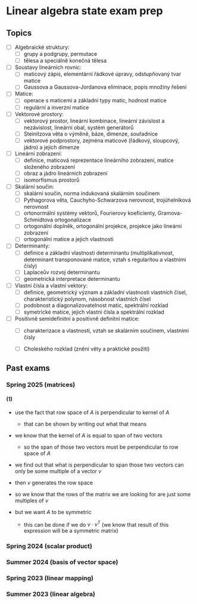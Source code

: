 # Linear algebra state exam prep

## Topics

- [ ] Algebraické struktury:
  - [ ] grupy a podgrupy, permutace
  - [ ] tělesa a speciálně konečná tělesa
- [ ] Soustavy lineárních rovnic:
  - [ ] maticový zápis, elementární řádkové úpravy, odstupňovaný tvar matice
  - [ ] Gaussova a Gaussova-Jordanova eliminace, popis množiny řešení
- [ ] Matice:
  - [ ] operace s maticemi a základní typy matic, hodnost matice
  - [ ] regulární a inverzní matice
- [ ] Vektorové prostory:
  - [ ] vektorový prostor, lineární kombinace, lineární závislost a nezávislost, lineární obal, systém generátorů
  - [ ] Steinitzova věta o výměně, báze, dimenze, souřadnice
  - [ ] vektorové podprostory, zejména maticové (řádkový, sloupcový, jádro) a jejich dimenze
- [ ] Lineární zobrazení:
  - [ ] definice, maticová reprezentace lineárního zobrazení, matice složeného zobrazení
  - [ ] obraz a jádro lineárních zobrazení
  - [ ] isomorfismus prostorů
- [ ] Skalární součin:
  - [ ] skalární součin, norma indukovaná skalárním součinem
  - [ ] Pythagorova věta, Cauchyho-Schwarzova nerovnost, trojúhelníková nerovnost
  - [ ] ortonormální systémy vektorů, Fourierovy koeficienty, Gramova-Schmidtova ortogonalizace
  - [ ] ortogonální doplněk, ortogonální projekce, projekce jako lineární zobrazení
  - [ ] ortogonální matice a jejich vlastnosti
- [ ] Determinanty:
  - [ ] definice a základní vlastnosti determinantu (multiplikativnost, determinant transponované matice, vztah s
  regularitou a vlastními čísly)
  - [ ] Laplaceův rozvoj determinantu
  - [ ] geometrická interpretace determinantu
- [ ] Vlastní čísla a vlastní vektory:
  - [ ] definice, geometrický význam a základní vlastnosti vlastních čísel, charakteristický polynom, násobnost
  vlastních čísel
  - [ ] podobnost a diagonalizovatelnost matic, spektrální rozklad
  - [ ] symetrické matice, jejich vlastní čísla a spektrální rozklad
- [ ] Positivně semidefinitní a positivně definitní matice:
  - [ ] charakterizace a vlastnosti, vztah se skalárním součinem, vlastními čísly
  - [ ] Choleského rozklad (znění věty a praktické použití)


## Past exams

### Spring 2025 (matrices)

#### (1)

- use the fact that row space of $A$ is perpendicular to kernel of $A$
  - that can be shown by writing out what that means

- we know that the kernel of $A$ is equal to span of two vectors
  - so the span of those two vectors must be perpendicular to row space of $A$

- we find out that what is perpendicular to span those two vectors can only be some multiple of a vector $v$

- then $v$ generates the row space

- so we know that the rows of the matrix we are looking for are just some multiples of $v$

- but we want $A$ to be symmetric
  - this can be done if we do $v \cdot v^T$ (we know that result of this expression will be a symmetric matrix)

### Spring 2024 (scalar product)

### Summer 2024 (basis of vector space)

### Spring 2023 (linear mapping)

### Summer 2023 (linear algebra)

